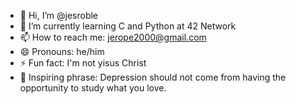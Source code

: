 - 👋 Hi, I’m @jesroble
- 🌱 I’m currently learning C and Python
    at 42 Network
- 📫 How to reach me: jerope2000@gmail.com
- 😄 Pronouns: he/him
- ⚡ Fun fact: I'm not yisus Christ
- 📝 Inspiring phrase: Depression should not come from having the opportunity to study what you love.


<!---
jesroble/jesroble is a ✨ special ✨ repository because its `README.md` (this file) appears on your GitHub profile.
You can click the Preview link to take a look at your changes.
--->
